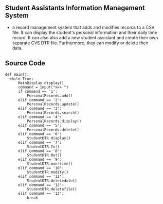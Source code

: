 ## Student Assistants Information Management System 
* a record management system that adds and modifies records to a CSV file. It can display the student's personal information and their daily time record. It can also also add a new student assistant and create their own separate CVS DTR file. Furthermore, they can modify or delete their data.

## Source Code
```
def main():
  while True:
      MainDisplay.display()
      command = input(">>> ")
      if command == '1':
          PersonalRecords.add()
      elif command == '2':
          PersonalRecords.update()
      elif command == '3':
          PersonalRecords.search()
      elif command == '4':
          PersonalRecords.display()
      elif command == '5':
          PersonalRecords.delete()
      elif command == '6':
          StudentDTR.display()
      elif command == '7':
          StudentDTR.In()
      elif command == '8':
          StudentDTR.Out()
      elif command == '9':
          StudentDTR.overtime()
      elif command == '10':
          StudentDTR.modify()
      elif command == '11':
          StudentDTR.deletedate()
      elif command == '12':
          StudentDTR.deletefile()
      elif command == '13':
          break
```



